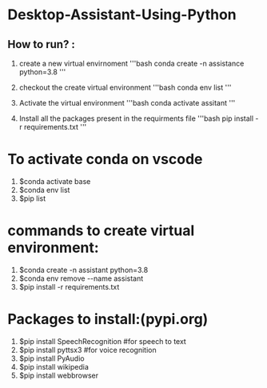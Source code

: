 # Desktop-Assistant-Using-Python

## How to run? :

1. create a new virtual envirnoment
'''bash
conda create -n assistance python=3.8
'''

2. checkout the create virtual environment
'''bash
conda env list
'''
3. Activate the virtual environment
'''bash
conda activate assitant
'''
4. Install all the packages present in the requirments file
'''bash
pip install -r requirements.txt
'''










# To activate conda on vscode
1. $conda activate base
2. $conda env list
3. $pip list 

# commands to create virtual environment:
1. $conda create -n assistant python=3.8
2. $conda env remove --name assistant
3. $pip install -r requirements.txt

# Packages to install:(pypi.org)

1. $pip install SpeechRecognition #for speech to text
2. $pip install pyttsx3 #for voice recognition 
3. $pip install PyAudio 
4. $pip install wikipedia
5. $pip install webbrowser





